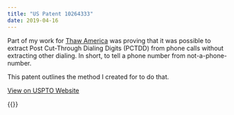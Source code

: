 ```yaml
---
title: "US Patent 10264333"
date: 2019-04-16
---
```


Part of my work for [Thaw America](https://thawamerica.org/) was proving that
it was possible to extract Post Cut-Through Dialing Digits (PCTDD) from phone
calls without extracting other dialing. In short, to tell a phone number from
not-a-phone-number.

This patent outlines the method I created for to do that.

[View on USPTO Website](https://pdfpiw.uspto.gov/.piw?PageNum=0&docid=10264333&IDKey=90DF3A298A91%0D%0A&HomeUrl=http%3A%2F%2Fpatft.uspto.gov%2Fnetacgi%2Fnph-Parser%3FSect1%3DPTO1%2526Sect2%3DHITOFF%2526d%3DPALL%2526p%3D1%2526u%3D%25252Fnetahtml%25252FPTO%25252Fsrchnum.htm%2526r%3D1%2526f%3DG%2526l%3D50%2526s1%3D10264333.PN.%2526OS%3DPN%2F10264333%2526RS%3DPN%2F10264333)

{{<pdf url="/static/papers/Patent10264333.pdf" >}}
